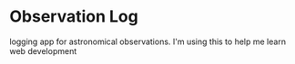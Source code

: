# Observation Log
logging app for astronomical observations. I'm using this to help me learn web development
